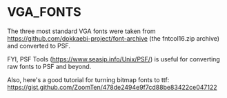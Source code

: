 # VGA_FONTS

The three most standard VGA fonts were taken from https://github.com/dokkaebi-project/font-archive (the fntcol16.zip archive) and converted to PSF.

FYI, PSF Tools (https://www.seasip.info/Unix/PSF/) is useful for converting raw fonts to PSF and beyond.

Also, here's a good tutorial for turning bitmap fonts to ttf: https://gist.github.com/ZoomTen/478de2494e9f7cd88be83422ce047122
